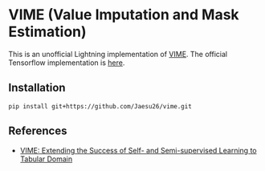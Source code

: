 # VIME (Value Imputation and Mask Estimation)

This is an unofficial Lightning implementation of [VIME](https://vanderschaar-lab.com/papers/NeurIPS2020_VIME.pdf).
The official Tensorflow implementation is [here](https://github.com/jsyoon0823/VIME).

## Installation

```
pip install git+https://github.com/Jaesu26/vime.git
```

## References

- [VIME: Extending the Success of Self- and Semi-supervised Learning to Tabular Domain](https://vanderschaar-lab.com/papers/NeurIPS2020_VIME.pdf)
